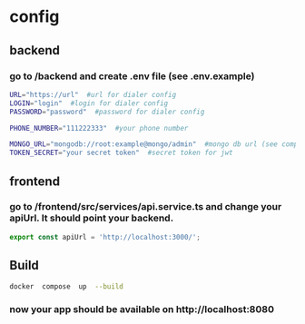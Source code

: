 # config

## backend

### go to /backend and create .env file (see .env.example)

```bash
URL="https://url"  #url for dialer config
LOGIN="login"  #login for dialer config
PASSWORD="password"  #password for dialer config

PHONE_NUMBER="111222333"  #your phone number

MONGO_URL="mongodb://root:example@mongo/admin"  #mongo db url (see compose.yaml)
TOKEN_SECRET="your secret token"  #secret token for jwt
```

## frontend

### go to /frontend/src/services/api.service.ts and change your apiUrl. It should point your backend.

```js
export const apiUrl = 'http://localhost:3000/';
```

## Build

```bash
docker  compose  up  --build
```

### now your app should be available on http://localhost:8080
